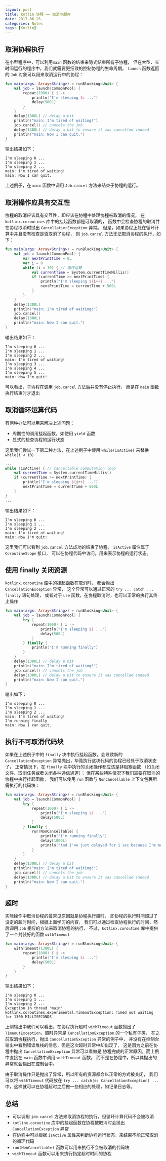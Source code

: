 ```yaml
---
layout: post
title: kotlin 协程 —— 取消与超时
date: 2017-06-26
categories: Notes
tags: [Kotlin]
---
```


## 取消协程执行

在小型程序中，可以利用`main` 函数的结束来隐式结束所有子协程，
但在大型、长时间运行的程序中，我们就需要更细致的控制协程的生命周期，
`launch` 函数返回的 `Job` 对象可以用来取消运行中的协程：

```kotlin
fun main(args: Array<String>) = runBlocking<Unit> {
    val job = launch(CommonPool) {
        repeat(1000) { i ->
            println("I'm sleeping $i ...")
            delay(500L)
        }
    }
    delay(1300L) // delay a bit
    println("main: I'm tired of waiting!")
    job.cancel() // cancels the job
    delay(1300L) // delay a bit to ensure it was cancelled indeed
    println("main: Now I can quit.")
}
```

输出结果如下：

```shell
I'm sleeping 0 ...
I'm sleeping 1 ...
I'm sleeping 2 ...
main: I'm tired of waiting!
main: Now I can quit.
```

上述例子，在 `main` 函数中调用 `Job.cancel` 方法来结束子协程的运行。


## 取消操作应具有交互性

协程的取消应该具有交互性，即应该在协程中处理协程被取消的情况，
在 `kotlinx.coroutines` 库中的挂起函数都是可取消的，
函数中会检查协程的取消并在协程取消时抛出 `CancellationException` 异常。
但是，如果协程正处在循环计算中并且没有检查是否取消了协程，
则 `job.cancel` 方法无法取消协程的执行，如下：

```kotlin
fun main(args: Array<String>) = runBlocking<Unit> {
    val job = launch(CommonPool) {
        var nextPrintTime = 0L
        var i = 0
        while (i < 10) { // 循环运算
            val currentTime = System.currentTimeMillis()
            if (currentTime >= nextPrintTime) {
                println("I'm sleeping ${i++} ...")
                nextPrintTime = currentTime + 500L
            }
        }
    }
    delay(1300L)
    println("main: I'm tired of waiting!")
    job.cancel()
    delay(1300L)
    println("main: Now I can quit.")
}
```

输出结果如下：

```shell
I'm sleeping 0 ...
I'm sleeping 1 ...
I'm sleeping 2 ...
main: I'm tired of waiting!
I'm sleeping 3 ...
I'm sleeping 4 ...
I'm sleeping 5 ...
main: Now I'm quit!
```

可以看出，子协程在调用 `job.cancel` 方法后并没有停止执行，
而是在 `main` 函数执行结束时才退出

## 取消循环运算代码

有两种办法可以用来解决上述问题：

 - 周期性的调用挂起函数，如使用 `yield` 函数
 - 显式的检查协程的运行状态

这里我们尝试一下第二种方法，在上述例子中使用 `while(isActive)` 
来替换 `while(i < 10)`

```kotlin
...
while (isActive) { // cancellable computation loop
    val currentTime = System.currentTimeMillis()
    if (currentTime >= nextPrintTime) {
        println("I'm sleeping ${i++} ...")
        nextPrintTime = currentTime + 500L
    }
}
...
```

输出结果如下：

```shell
I'm sleeping 0 ...
I'm sleeping 1 ...
I'm sleeping 2 ...
main: I'm tired of waiting!
main: Now I'm quit!
```

这里我们可以看到 `job.cancel` 方法成功的结束了协程，
`isActive` 属性属于 `CoroutineScope` 接口，
可以在协程代码中访问，用来表示协程的运行状态。

## 使用 finally 关闭资源

`kotlinx.coroutine` 库中的挂起函数在取消时，
都会抛出 `CancellationException` 异常，
这个异常可以通过正常的 `try ... catch ... finally` 语句处理，
或者对于 `use` 函数，在协程取消时，也可以正常的执行其终止操作

```kotlin
fun main(args: Array<String>) = runBlocking<Unit> {
    val job = launch(CommonPool) {
        try {
            repeat(1000) { i ->
                println("I'm sleeping $i ...")
                delay(500L)
            }
        } finally {
            println("I'm running finally")
        }
    }
    delay(1300L) // delay a bit
    println("main: I'm tired of waiting!")
    job.cancel() // cancels the job
    delay(1300L) // delay a bit to ensure it was cancelled indeed
    println("main: Now I can quit.")
}
```

输出如下：

```shell
I'm sleeping 0 ...
I'm sleeping 1 ...
I'm sleeping 2 ...
main: I'm tired of waiting!
I'm running finally
main: Now I can quit.
```

##  执行不可取消代码块

如果在上述例子中的 `finally` 块中执行挂起函数，会导致新的
`CancellationException` 异常抛出，毕竟执行这块代码的协程已经处于取消状态了，
正常情况下，在 `finally` 块中执行的关闭操作都应该是非阻塞函数
（如关闭文件、取消任务或者关闭各种通信通道）；
但在某些特殊情况下我们需要在取消的协程中执行挂起函数，
我们可以使用 `run` 函数与 `NonCancellable` 上下文包裹所需执行的代码块：

```kotlin
fun main(args: Array<String>) = runBlocking<Unit> {
    val job = launch(CommonPool) {
        try {
            repeat(1000) { i ->
                println("I'm sleeping $i ...")
                delay(500L)
            }
        } finally {
            run(NonCancellable) {
                println("I'm running finally")
                delay(1000L)
                println("And I've just delayed for 1 sec because I'm non-cancellable")
            }
        }
    }
    delay(1300L) // delay a bit
    println("main: I'm tired of waiting!")
    job.cancel() // cancels the job
    delay(1300L) // delay a bit to ensure it was cancelled indeed
    println("main: Now I can quit.")
}
```

## 超时

实际操作中取消协程的最常见原因就是协程执行超时，
即协程的执行时间超过了设定的超时时间，根据上面学习的内容，
我们可以通过检查协程执行的时间，然后调用 `Job` 相应的方法来取消协程的执行，
不过，`kotlinx.coroutine` 库中提供了一个封装好的函数 `withTimeout`

```kotlin
fun main(args: Array<String>) = runBlocking<Unit> {
    withTimeout(1300L) {
        repeat(1000) { i ->
            println("I'm sleeping $i ...")
            delay(500L)
        }
    }
}
```

输出结果如下：

```shell
I'm sleeping 0 ...
I'm sleeping 1 ...
I'm sleeping 2 ...
Exception in thread "main" kotlinx.coroutines.experimental.TimeoutException: Timed out waiting for 1300 MILLISECONDS
```

上例输出中我们可以看出，在协程执行超时 `withTimeout` 函数抛出了
`TimeoutException`，超时异常是 `CancellationException` 的一个私有子类，
在之前取消协程执行，抛出 `CancellationException` 异常的例子中，
并没有在控制台输出中看到错误堆栈的信息，但是这次超时异常中却出现了，
这是因为之前在协程中抛出 `CancellationException` 异常可以看做是
协程完成的正常原因，而上例中直接在 `main` 函数中调用 `withTimeout` 函数，
而不是在协程中，所以其抛出的异常就会输出在控制台中。
  
由于取消操作只是抛出了异常，所以所有的资源都会以正常的方式被关闭，
我们可以将 `withTimeout` 代码放在 `try ... catch(e: CancellationException) ...`
中，这样就可以在协程超时之后做一些相应的处理，如记录日志等。

## 总结

 - 可以调用 `job.cancel` 方法来取消协程的执行，但循环计算代码不会被取消
 - `kotlinx.coroutine` 库中的挂起函数在协程被取消时会抛出 `CancellationException` 异常
 - 在协程中可以根据 `isActive` 属性来判断协程运行状态，来结束不能正常取消的循环代码
 - `run(NonCancellable)` 函数可以用来执行不会被取消的代码块
 - `withTimeout` 函数可以用来执行指定超时时间的协程